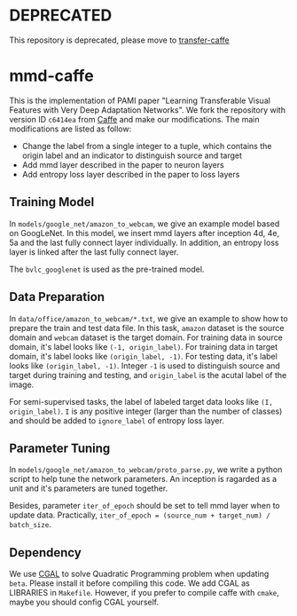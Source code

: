 # DEPRECATED
This repository is deprecated, please move to [transfer-caffe](https://github.com/zhuhan1236/transfer-caffe)

# mmd-caffe

This is the implementation of PAMI paper "Learning Transferable Visual Features with Very Deep Adaptation Networks". We fork the repository with version ID `c6414ea` from [Caffe](https://github.com/BVLC/caffe) and make our modifications. The main modifications are listed as follow:

- Change the label from a single integer to a tuple, which contains the origin label and an indicator to distinguish source and target
- Add mmd layer described in the paper to neuron layers
- Add entropy loss layer described in the paper to loss layers

Training Model
---------------

In `models/google_net/amazon_to_webcam`, we give an example model based on GoogLeNet. In this model, we insert mmd layers  after inception 4d, 4e, 5a and the last fully connect layer individually. In addition, an entropy loss layer is linked after the last fully connect layer.

The `bvlc_googlenet` is used as the pre-trained model.

Data Preparation
---------------
In `data/office/amazon_to_webcam/*.txt`, we give an example to show how to prepare the train and test data file. In this task, `amazon` dataset is the source domain and `webcam` dataset is the target domain. For training data in source domain, it's label looks like `(-1, origin_label)`. For training data in target domain, it's label looks like `(origin_label, -1)`. For testing data, it's label looks like `(origin_label, -1)`. Integer `-1` is used to distinguish source and target during training and testing, and `origin_label` is the acutal label of the image.

For semi-supervised tasks, the label of labeled target data looks like `(I, origin_label)`. `I` is any positive integer (larger than the number of classes) and should be added to `ignore_label` of entropy loss layer.

Parameter Tuning
---------------
In `models/google_net/amazon_to_webcam/proto_parse.py`, we write a python script to help tune the network parameters. An inception is ragarded as a unit and it's parameters are tuned together.

Besides, parameter `iter_of_epoch` should be set to tell mmd layer when to update data. Practically, `iter_of_epoch = (source_num + target_num) / batch_size`.

Dependency
---------------
We use [CGAL](http://www.cgal.org) to solve Quadratic Programming problem when updating `beta`. Please install it before compiling this code. We add CGAL as LIBRARIES in `Makefile`. However, if you prefer to compile caffe with `cmake`, maybe you should config CGAL yourself.
